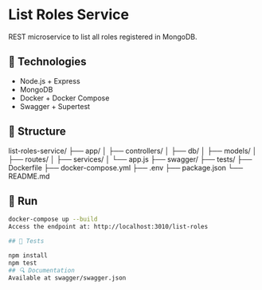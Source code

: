 # List Roles Service

REST microservice to list all roles registered in MongoDB.

## 🧩 Technologies
- Node.js + Express
- MongoDB
- Docker + Docker Compose
- Swagger + Supertest

## 🧱 Structure

list-roles-service/
├── app/
│ ├── controllers/
│ ├── db/
│ ├── models/
│ ├── routes/
│ ├── services/
│ └── app.js
├── swagger/
├── tests/
├── Dockerfile
├── docker-compose.yml
├── .env
├── package.json
└── README.md

## 🚀 Run

```bash
docker-compose up --build
Access the endpoint at: http://localhost:3010/list-roles

## 🧪 Tests

npm install
npm test
## 🔍 Documentation
Available at swagger/swagger.json